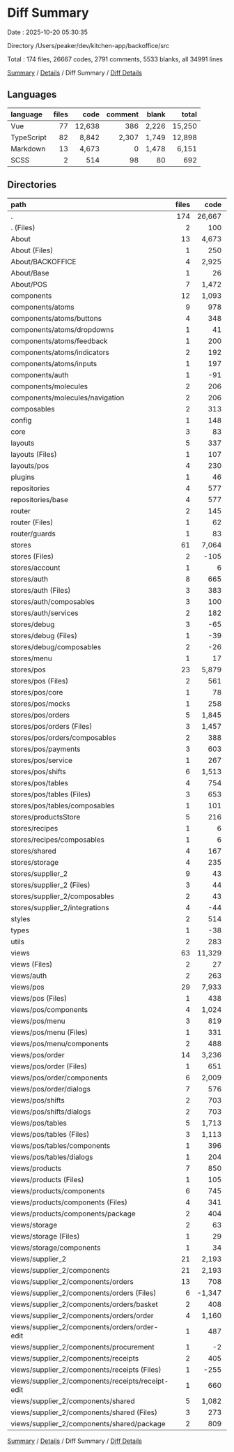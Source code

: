 # Diff Summary

Date : 2025-10-20 05:30:35

Directory /Users/peaker/dev/kitchen-app/backoffice/src

Total : 174 files, 26667 codes, 2791 comments, 5533 blanks, all 34991 lines

[Summary](results.md) / [Details](details.md) / Diff Summary / [Diff Details](diff-details.md)

## Languages

| language   | files |   code | comment | blank |  total |
| :--------- | ----: | -----: | ------: | ----: | -----: |
| Vue        |    77 | 12,638 |     386 | 2,226 | 15,250 |
| TypeScript |    82 |  8,842 |   2,307 | 1,749 | 12,898 |
| Markdown   |    13 |  4,673 |       0 | 1,478 |  6,151 |
| SCSS       |     2 |    514 |      98 |    80 |    692 |

## Directories

| path                                              | files |   code | comment | blank |  total |
| :------------------------------------------------ | ----: | -----: | ------: | ----: | -----: |
| .                                                 |   174 | 26,667 |   2,791 | 5,533 | 34,991 |
| . (Files)                                         |     2 |    100 |       1 |    18 |    119 |
| About                                             |    13 |  4,673 |       0 | 1,478 |  6,151 |
| About (Files)                                     |     1 |    250 |       0 |    60 |    310 |
| About/BACKOFFICE                                  |     4 |  2,925 |       0 |   933 |  3,858 |
| About/Base                                        |     1 |     26 |       0 |    34 |     60 |
| About/POS                                         |     7 |  1,472 |       0 |   451 |  1,923 |
| components                                        |    12 |  1,093 |     102 |   219 |  1,414 |
| components/atoms                                  |     9 |    978 |      85 |   196 |  1,259 |
| components/atoms/buttons                          |     4 |    348 |      62 |    62 |    472 |
| components/atoms/dropdowns                        |     1 |     41 |       7 |     7 |     55 |
| components/atoms/feedback                         |     1 |    200 |       1 |    42 |    243 |
| components/atoms/indicators                       |     2 |    192 |      14 |    39 |    245 |
| components/atoms/inputs                           |     1 |    197 |       1 |    46 |    244 |
| components/auth                                   |     1 |    -91 |       0 |   -16 |   -107 |
| components/molecules                              |     2 |    206 |      17 |    39 |    262 |
| components/molecules/navigation                   |     2 |    206 |      17 |    39 |    262 |
| composables                                       |     2 |    313 |      92 |    80 |    485 |
| config                                            |     1 |    148 |      62 |    37 |    247 |
| core                                              |     3 |     83 |       6 |    18 |    107 |
| layouts                                           |     5 |    337 |      31 |    58 |    426 |
| layouts (Files)                                   |     1 |    107 |       5 |    18 |    130 |
| layouts/pos                                       |     4 |    230 |      26 |    40 |    296 |
| plugins                                           |     1 |     46 |      -3 |     0 |     43 |
| repositories                                      |     4 |    577 |     226 |   151 |    954 |
| repositories/base                                 |     4 |    577 |     226 |   151 |    954 |
| router                                            |     2 |    145 |      30 |    21 |    196 |
| router (Files)                                    |     1 |     62 |      17 |    15 |     94 |
| router/guards                                     |     1 |     83 |      13 |     6 |    102 |
| stores                                            |    61 |  7,064 |   1,823 | 1,356 | 10,243 |
| stores (Files)                                    |     2 |   -105 |      -4 |   -17 |   -126 |
| stores/account                                    |     1 |      6 |       1 |     3 |     10 |
| stores/auth                                       |     8 |    665 |     167 |   161 |    993 |
| stores/auth (Files)                               |     3 |    383 |      76 |    91 |    550 |
| stores/auth/composables                           |     3 |    100 |      44 |    32 |    176 |
| stores/auth/services                              |     2 |    182 |      47 |    38 |    267 |
| stores/debug                                      |     3 |    -65 |      -9 |   -16 |    -90 |
| stores/debug (Files)                              |     1 |    -39 |      -2 |    -6 |    -47 |
| stores/debug/composables                          |     2 |    -26 |      -7 |   -10 |    -43 |
| stores/menu                                       |     1 |     17 |       1 |     4 |     22 |
| stores/pos                                        |    23 |  5,879 |   1,522 | 1,084 |  8,485 |
| stores/pos (Files)                                |     2 |    561 |      70 |    90 |    721 |
| stores/pos/core                                   |     1 |     78 |      37 |    21 |    136 |
| stores/pos/mocks                                  |     1 |    258 |      25 |    13 |    296 |
| stores/pos/orders                                 |     5 |  1,845 |     431 |   350 |  2,626 |
| stores/pos/orders (Files)                         |     3 |  1,457 |     256 |   258 |  1,971 |
| stores/pos/orders/composables                     |     2 |    388 |     175 |    92 |    655 |
| stores/pos/payments                               |     3 |    603 |     136 |   118 |    857 |
| stores/pos/service                                |     1 |    267 |      60 |    58 |    385 |
| stores/pos/shifts                                 |     6 |  1,513 |     620 |   315 |  2,448 |
| stores/pos/tables                                 |     4 |    754 |     143 |   119 |  1,016 |
| stores/pos/tables (Files)                         |     3 |    653 |      88 |    96 |    837 |
| stores/pos/tables/composables                     |     1 |    101 |      55 |    23 |    179 |
| stores/productsStore                              |     5 |    216 |      31 |    62 |    309 |
| stores/recipes                                    |     1 |      6 |      -5 |    -7 |     -6 |
| stores/recipes/composables                        |     1 |      6 |      -5 |    -7 |     -6 |
| stores/shared                                     |     4 |    167 |       4 |    -7 |    164 |
| stores/storage                                    |     4 |    235 |     152 |    71 |    458 |
| stores/supplier_2                                 |     9 |     43 |     -37 |    18 |     24 |
| stores/supplier_2 (Files)                         |     3 |     44 |      20 |    29 |     93 |
| stores/supplier_2/composables                     |     2 |     43 |       4 |    12 |     59 |
| stores/supplier_2/integrations                    |     4 |    -44 |     -61 |   -23 |   -128 |
| styles                                            |     2 |    514 |      98 |    80 |    692 |
| types                                             |     1 |    -38 |      -1 |    -8 |    -47 |
| utils                                             |     2 |    283 |      48 |    58 |    389 |
| views                                             |    63 | 11,329 |     276 | 1,967 | 13,572 |
| views (Files)                                     |     2 |     27 |       4 |     1 |     32 |
| views/auth                                        |     2 |    263 |       5 |    63 |    331 |
| views/pos                                         |    29 |  7,933 |     194 | 1,405 |  9,532 |
| views/pos (Files)                                 |     1 |    438 |       8 |    71 |    517 |
| views/pos/components                              |     4 |  1,024 |      31 |   179 |  1,234 |
| views/pos/menu                                    |     3 |    819 |      21 |   146 |    986 |
| views/pos/menu (Files)                            |     1 |    331 |       9 |    48 |    388 |
| views/pos/menu/components                         |     2 |    488 |      12 |    98 |    598 |
| views/pos/order                                   |    14 |  3,236 |      83 |   572 |  3,891 |
| views/pos/order (Files)                           |     1 |    651 |      13 |   115 |    779 |
| views/pos/order/components                        |     6 |  2,009 |      55 |   376 |  2,440 |
| views/pos/order/dialogs                           |     7 |    576 |      15 |    81 |    672 |
| views/pos/shifts                                  |     2 |    703 |      23 |   122 |    848 |
| views/pos/shifts/dialogs                          |     2 |    703 |      23 |   122 |    848 |
| views/pos/tables                                  |     5 |  1,713 |      28 |   315 |  2,056 |
| views/pos/tables (Files)                          |     3 |  1,113 |      18 |   198 |  1,329 |
| views/pos/tables/components                       |     1 |    396 |       5 |    76 |    477 |
| views/pos/tables/dialogs                          |     1 |    204 |       5 |    41 |    250 |
| views/products                                    |     7 |    850 |      11 |    93 |    954 |
| views/products (Files)                            |     1 |    105 |       0 |     9 |    114 |
| views/products/components                         |     6 |    745 |      11 |    84 |    840 |
| views/products/components (Files)                 |     4 |    341 |      10 |    37 |    388 |
| views/products/components/package                 |     2 |    404 |       1 |    47 |    452 |
| views/storage                                     |     2 |     63 |       0 |    18 |     81 |
| views/storage (Files)                             |     1 |     29 |       0 |    10 |     39 |
| views/storage/components                          |     1 |     34 |       0 |     8 |     42 |
| views/supplier_2                                  |    21 |  2,193 |      62 |   387 |  2,642 |
| views/supplier_2/components                       |    21 |  2,193 |      62 |   387 |  2,642 |
| views/supplier_2/components/orders                |    13 |    708 |      27 |   133 |    868 |
| views/supplier_2/components/orders (Files)        |     6 | -1,347 |     -46 |  -176 | -1,569 |
| views/supplier_2/components/orders/basket         |     2 |    408 |      15 |    60 |    483 |
| views/supplier_2/components/orders/order          |     4 |  1,160 |      41 |   176 |  1,377 |
| views/supplier_2/components/orders/order-edit     |     1 |    487 |      17 |    73 |    577 |
| views/supplier_2/components/procurement           |     1 |     -2 |       2 |     8 |      8 |
| views/supplier_2/components/receipts              |     2 |    405 |      11 |    90 |    506 |
| views/supplier_2/components/receipts (Files)      |     1 |   -255 |      -6 |   -34 |   -295 |
| views/supplier_2/components/receipts/receipt-edit |     1 |    660 |      17 |   124 |    801 |
| views/supplier_2/components/shared                |     5 |  1,082 |      22 |   156 |  1,260 |
| views/supplier_2/components/shared (Files)        |     3 |    273 |      -4 |    34 |    303 |
| views/supplier_2/components/shared/package        |     2 |    809 |      26 |   122 |    957 |

[Summary](results.md) / [Details](details.md) / Diff Summary / [Diff Details](diff-details.md)
